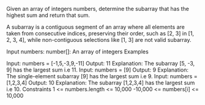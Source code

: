 Given an array of integers numbers, determine the subarray that has the highest sum and return that sum.

A subarray is a contiguous segment of an array where all elements are taken from consecutive indices, preserving their order, such as [2, 3] in [1, 2, 3, 4], while non-contiguous selections like [1, 3] are not valid subarray.

Input
numbers: number[]: An array of integers
Examples

Input: numbers = [-1,5,-3,9,-11]
Output: 11
Explanation: The subarray [5, -3, 9] has the largest sum i.e 11.
Input: numbers = [9]
Output: 9
Explanation: The single-element subarray [9] has the largest sum i.e 9.
Input: numbers = [1,2,3,4]
Output: 10
Explanation: The subarray [1,2,3,4] has the largest sum i.e 10.
Constraints
1 <= numbers.length <= 10,000
-10,000 <= numbers[i] <= 10,000
